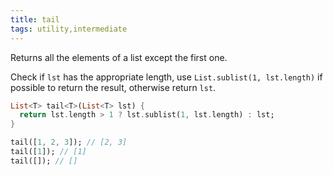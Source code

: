 ```yaml
---
title: tail
tags: utility,intermediate
---
```


Returns all the elements of a list except the first one.

Check if `lst` has the appropriate length, use `List.sublist(1, lst.length)` if possible to return the result, otherwise return `lst`.

```dart
List<T> tail<T>(List<T> lst) {
  return lst.length > 1 ? lst.sublist(1, lst.length) : lst;
}
```

```dart
tail([1, 2, 3]); // [2, 3]
tail([1]); // [1]
tail([]); // []
```
